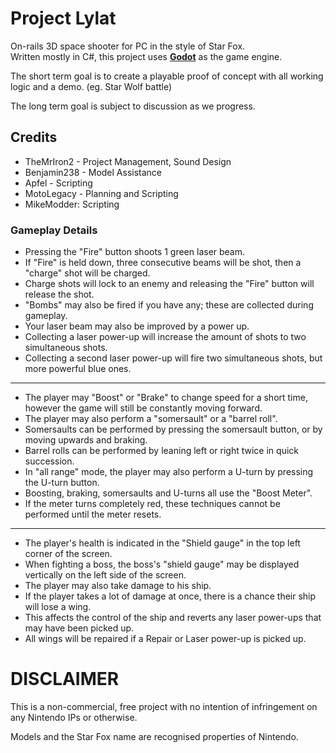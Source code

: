 # Project Lylat
On-rails 3D space shooter for PC in the style of Star Fox. <br>
Written mostly in C#, this project uses **[Godot](https://godotengine.org)** as the game engine.

The short term goal is to create a playable proof of concept with all working logic and a demo. (eg. Star Wolf battle)

The long term goal is subject to discussion as we progress.

## Credits

- TheMrIron2 - Project Management, Sound Design
- Benjamin238 - Model Assistance
- Apfel - Scripting
- MotoLegacy - Planning and Scripting
- MikeModder: Scripting

### Gameplay Details

- Pressing the "Fire" button shoots 1 green laser beam.
- If "Fire" is held down, three consecutive beams will be shot, then a "charge" shot will be charged.
- Charge shots will lock to an enemy and releasing the "Fire" button will release the shot.
- "Bombs" may also be fired if you have any; these are collected during gameplay.
- Your laser beam may also be improved by a power up.
- Collecting a laser power-up will increase the amount of shots to two simultaneous shots.
- Collecting a second laser power-up will fire two simultaneous shots, but more powerful blue ones.

---

- The player may "Boost" or "Brake" to change speed for a short time, however the game will still be constantly moving forward.
- The player may also perform a "somersault" or a "barrel roll".
- Somersaults can be performed by pressing the somersault button, or by moving upwards and braking.
- Barrel rolls can be performed by leaning left or right twice in quick succession.
- In "all range" mode, the player may also perform a U-turn by pressing the U-turn button.
- Boosting, braking, somersaults and U-turns all use the "Boost Meter".
- If the meter turns completely red, these techniques cannot be performed until the meter resets.

---

- The player's health is indicated in the "Shield gauge" in the top left corner of the screen.
- When fighting a boss, the boss's "shield gauge" may be displayed vertically on the left side of the screen.
- The player may also take damage to his ship.
- If the player takes a lot of damage at once, there is a chance their ship will lose a wing.
- This affects the control of the ship and reverts any laser power-ups that may have been picked up.
- All wings will be repaired if a Repair or Laser power-up is picked up.

# DISCLAIMER

This is a non-commercial, free project with no intention of infringement on any Nintendo IPs or otherwise.

Models and the Star Fox name are recognised properties of Nintendo. 
